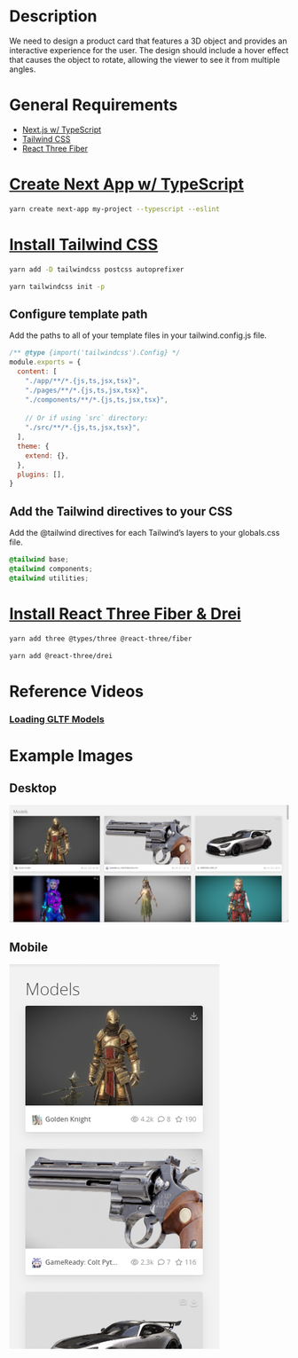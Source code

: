 # Description

We need to design a product card that features a 3D object and provides an interactive experience for the user. The design should include a hover effect that causes the object to rotate, allowing the viewer to see it from multiple angles.

# General Requirements

- [Next.js w/ TypeScript](https://nextjs.org/docs/basic-features/typescript)
- [Tailwind CSS](https://tailwindcss.com/docs/guides/nextjs)
- [React Three Fiber](https://docs.pmnd.rs/react-three-fiber/getting-started/introduction)

# [Create Next App w/ TypeScript](https://nextjs.org/docs/getting-started)

```bash
yarn create next-app my-project --typescript --eslint
```

# [Install Tailwind CSS](https://tailwindcss.com/docs/guides/nextjs)

```bash
yarn add -D tailwindcss postcss autoprefixer
```

```bash
yarn tailwindcss init -p
```

## Configure template path

Add the paths to all of your template files in your tailwind.config.js file.

```javaScript
/** @type {import('tailwindcss').Config} */
module.exports = {
  content: [
    "./app/**/*.{js,ts,jsx,tsx}",
    "./pages/**/*.{js,ts,jsx,tsx}",
    "./components/**/*.{js,ts,jsx,tsx}",

    // Or if using `src` directory:
    "./src/**/*.{js,ts,jsx,tsx}",
  ],
  theme: {
    extend: {},
  },
  plugins: [],
}
```

## Add the Tailwind directives to your CSS

Add the @tailwind directives for each Tailwind’s layers to your globals.css file.

```css
@tailwind base;
@tailwind components;
@tailwind utilities;
```

# [Install React Three Fiber & Drei](https://docs.pmnd.rs/react-three-fiber/getting-started/introduction)

```bash
yarn add three @types/three @react-three/fiber
```

```bash
yarn add @react-three/drei
```

# Reference Videos

### [Loading GLTF Models](https://www.youtube.com/watch?v=ARW_EiH6HH0&t=1s)

# Example Images

## Desktop

![desktop_image](public/readme/desktop_image.png)

## Mobile

![mobile_image](public/readme/mobile_image.png)
